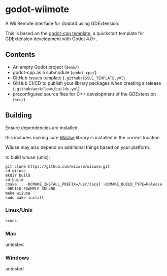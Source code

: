 # godot-wiimote

A Wii Remote interface for Godot4 using GDExtension.

This is based on the [godot-cpp template](https://github.com/godotengine/godot-cpp-template), a quickstart template for GDExtension development with Godot 4.0+.

## Contents
* An empty Godot project (`demo/`)
* godot-cpp as a submodule (`godot-cpp/`)
* GitHub Issues template (`.github/ISSUE_TEMPLATE.yml`)
* GitHub CI/CD to publish your library packages when creating a release (`.github/workflows/builds.yml`)
* preconfigured source files for C++ development of the GDExtension (`src/`)

## Building
Ensure dependencies are installed.

this includes making sure [WiiUse](https://github.com/wiiuse/wiiuse) library is installed in the correct location

Wiiuse may also depend on additional things based on your platform.

to build wiiuse (unix):
```
git clone https://github.com/wiiuse/wiiuse.git
cd wiiuse
mkdir build
cd build
cmake .. -DCMAKE_INSTALL_PREFIX=/usr/local -DCMAKE_BUILD_TYPE=Release -DBUILD_EXAMPLE_SDL=NO
make wiiuse
sudo make install
```

### Linux/Unix
```
scons
```
### Mac
untested

### Windows
untested

